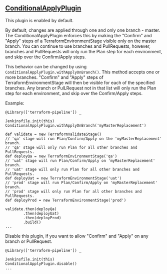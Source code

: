 ## [ConditionalApplyPlugin](../src/ConditionalApplyPlugin.groovy)

This plugin is enabled by default.

By default, changes are applied through one and only one branch - master.  The ConditionalApplyPlugin enforces this by making the "Confirm" and "Apply" steps of a TerraformEnvironmentStage visible only on the master branch.  You can continue to use branches and PullRequests, however, branches and PullRequests will only run the Plan step for each environment, and skip over the Confirm/Apply steps.

This behavior can be changed by using `ConditionalApplyPlugin.withApplyOnBranch()`.  This method accepts one or more branches.  "Confirm" and "Apply" steps of TerraformEnvironmentStage will then be visible for each of the specified branches.  Any branch or PulLRequest not in that list will only run the Plan step for each environment, and skip over the Confirm/Apply steps.

Example:

```
@Library(['terraform-pipeline']) _

Jenkinsfile.init(this)
ConditionalApplyPlugin.withApplyOnBranch('myMasterReplacement')

def validate = new TerraformValidateStage()
// 'qa' stage will run Plan/Confirm/Apply on the 'myMasterReplacement' branch.
// 'qa' stage will only run Plan for all other branches and PullRequests.
def deployQa = new TerraformEnvironmentStage('qa')
// 'uat' stage will run Plan/Confirm/Apply on 'myMasterReplacement' branch.
// 'uat' stage will only run Plan for all other branches and PullRequests.
def deployUat = new TerraformEnvironmentStage('uat')
// 'prod' stage will run Plan/Confirm/Apply on 'myMasterReplacement' branch.
// 'prod' stage will only run Plan for all other branches and PullRequests.
def deployProd = new TerraformEnvironmentStage('prod')

validate.then(deployQa)
        .then(deployUat)
        .then(deployProd)
        .build()
...
```

Disable this plugin, if you want to allow "Confirm" and "Apply" on any branch or PullRequest.

```
@Library(['terraform-pipeline']) _

Jenkinsfile.init(this)
ConditionalApplyPlugin.disable()
...
```
